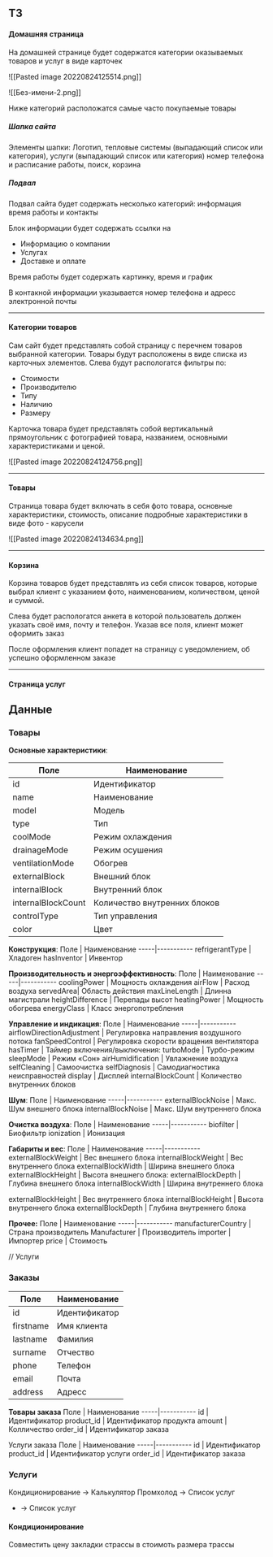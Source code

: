 ## ТЗ

#### Домашняя страница
На домашней странице будет содержатся категории оказываемых товаров и услуг в виде карточек

![[Pasted image 20220824125514.png]]

![[Без-имени-2.png]]

Ниже категорий расположатся самые часто покупаемые товары

##### Шапка сайта
Элементы шапки:
Логотип, тепловые системы (выпадающий список или категория), услуги (выпадающий список или категория) номер телефона и расписание работы, поиск, корзина

##### Подвал
Подвал сайта будет содержать несколько категорий: информация время работы и контакты

Блок информации будет содержать ссылки на
- Информацию о компании
- Услугах
- Доставке и оплате

Время работы будет содержать картинку, время и график

В контакной информации указывается номер телефона и адресс электронной почты

---
#### Категории товаров
Сам сайт будет представлять собой страницу с перечнем товаров выбранной категории. Товары будут расположены в виде списка из карточных элементов. Слева будут распологатся фильтры по:
- Стоимости
- Производителю
- Типу
- Наличию
- Размеру

Карточка товара будет представлять собой вертикальный прямоугольник с фотографией товара, названием, основными характеристиками и ценой.

![[Pasted image 20220824124756.png]]

---
#### Товары
Страница товара будет включать в себя фото товара, основные характеристики, стоимость, описание подробные характеристики в виде фото - карусели 

![[Pasted image 20220824134634.png]]

---
#### Корзина
Корзина товаров будет представлять из себя список товаров, которые выбрал клиент с указанием фото, наименованием, количеством, ценой и суммой.

Слева будет распологатся анкета в которой пользователь должен указать своё имя, почту и телефон. Указав все поля, клиент может оформить заказ

После оформления клиент попадет на страницу с уведомлением, об успешно оформленном заказе

---
#### Страница услуг
 


## Данные

### Товары
**Основные характеристики**:

Поле | Наименование
-----|-----------
id   | Идентификатор
name | Наименование
model| Модель
type   | Тип
coolMode   | Режим охлаждения
drainageMode   | Режим осушения
ventilationMode   | Обогрев
externalBlock   | Внешний блок
internalBlock   | Внутренний блок
internalBlockCount   | Количество внутренних блоков
controlType   | Тип управления
color   | Цвет                

**Конструкция**:
Поле | Наименование
-----|-----------
refrigerantType   | Хладоген
hasInventor | Инвентор

**Производительность и энергоэффективность**:
Поле | Наименование
-----|-----------
coolingPower   | Мощность охлаждения
airFlow | Расход воздуха
servedArea| Область действия
maxLineLength   | Длинна магистрали
heightDifference   | Перепады высот
heatingPower   | Мощность обогрева
energyClass   | Класс энергопотребления       

**Управление и индикация**:
Поле | Наименование
-----|-----------
airflowDirectionAdjustment   | Регулировка направления воздушного потока
fanSpeedControl | Регулировка скорости вращения вентилятора
hasTimer | Таймер включения/выключения:
turboMode   | Турбо-режим
sleepMode   | Режим «Сон»
airHumidification   | Увлажнение воздуха
selfCleaning   | Самоочистка
selfDiagnosis | Самодиагностика неисправностей
display   | Дисплей
internalBlockCount   | Количество внутренних блоков

**Шум**:
Поле | Наименование
-----|-----------
externalBlockNoise   | Макс. Шум внешнего блока
internalBlockNoise | Макс. Шум внутреннего блока

**Очистка воздуха**:
Поле | Наименование
-----|-----------
biofilter   | Биофильтр
ionization | Ионизация

**Габариты и вес**:
Поле | Наименование
-----|-----------
externalBlockWeight   | Вес внешнего блока
internalBlockWeight | Вес внутреннего блока
externalBlockWidth   | Ширина внешнего блока
externalBlockHeight   | Высота внешнего блока:
externalBlockDepth   | Глубина внешнего блока
internalBlockWidth | Ширина внутреннего блока

externalBlockHeight   | Вес внутреннего блока
internalBlockHeight | Высота внутреннего блока
externalBlockDepth   | Глубина внутреннего блока

**Прочее:**
Поле | Наименование
-----|-----------
manufacturerCountry   | Страна производитель
Manufacturer | Производитель
importer   | Импортер
price   | Стоимость

// Услуги

### Заказы
Поле | Наименование
-----|-----------
id   | Идентификатор
firstname | Имя клиента
lastname   | Фамилия
surname   | Отчество
phone   | Телефон
email | Почта
address   | Адресс

**Товары заказа**
Поле | Наименование
-----|-----------
id   | Идентификатор
product_id | Идентификатор продукта
amount   | Колличество
order_id   | Идентификатор заказа

Услуги заказа
Поле | Наименование
-----|-----------
id   | Идентификатор
product_id | Идентификатор услуги
order_id   | Идентификатор заказа


### Услуги
Кондиционирование -> Калькулятор
Промхолод -> Список услуг
* -> Список услуг

#### Кондиционирование
Совместить цену закладки страссы в стоимоть размера трассы




